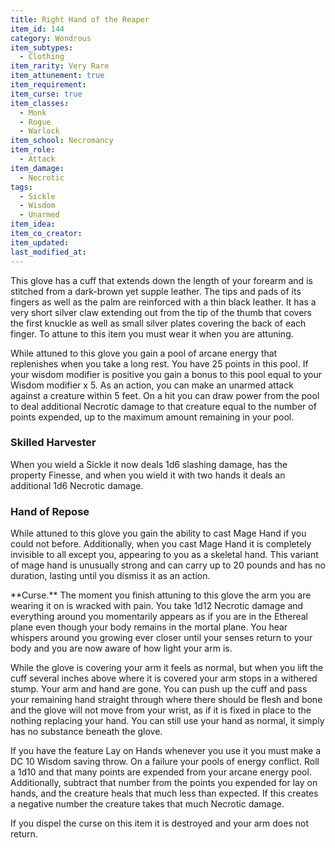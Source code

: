 ```yaml
---
title: Right Hand of the Reaper
item_id: 144
category: Wondrous
item_subtypes:
  - Clothing
item_rarity: Very Rare
item_attunement: true
item_requirement:
item_curse: true
item_classes:
  - Monk
  - Rogue
  - Warlock
item_school: Necromancy
item_role:
  - Attack
item_damage:
  - Necrotic
tags:
  - Sickle
  - Wisdom
  - Unarmed
item_idea:
item_co_creator:
item_updated:
last_modified_at:
---
```


This glove has a cuff that extends down the length of your forearm and is stitched from a dark-brown yet supple leather. The tips and pads of its fingers as well as the palm are reinforced with a thin black leather. It has a very short silver claw extending out from the tip of the thumb that covers the first knuckle as well as small silver plates covering the back of each finger. To attune to this item you must wear it when you are attuning.

While attuned to this glove you gain a pool of arcane energy that replenishes when you take a long rest. You have 25 points in this pool. If your wisdom modifier is positive you gain a bonus to this pool equal to your Wisdom modifier x 5.
As an action, you can make an unarmed attack against a creature within 5 feet. On a hit you can draw power from the pool to deal additional Necrotic damage to that creature equal to the number of points expended, up to the maximum amount remaining in your pool.

<!--excerpt-->
### Skilled Harvester
When you wield a Sickle it now deals 1d6 slashing damage, has the property Finesse, and when you wield it with two hands it deals an additional 1d6 Necrotic damage.

### Hand of Repose
While attuned to this glove you gain the ability to cast <magic-spell>Mage Hand</magic-spell> if you could not before. Additionally, when you cast <magic-spell>Mage Hand</magic-spell> it is completely invisible to all except you, appearing to you as a skeletal hand. This variant of mage hand is unusually strong and can carry up to 20 pounds and has no duration, lasting until you dismiss it as an action.

<section id="curse">
**Curse.** The moment you finish attuning to this glove the arm you are wearing it on is wracked with pain. You take 1d12 Necrotic damage and everything around you momentarily appears as if you are in the Ethereal plane even though your body remains in the mortal plane. You hear whispers around you growing ever closer until your senses return to your body and you are now aware of how light your arm is.

While the glove is covering your arm it feels as normal, but when you lift the cuff several inches above where it is covered your arm stops in a withered stump. Your arm and hand are gone. You can push up the cuff and pass your remaining hand straight through where there should be flesh and bone and the glove will not move from your wrist, as if it is fixed in place to the nothing replacing your hand. You can still use your hand as normal, it simply has no substance beneath the glove.

If you have the feature Lay on Hands whenever you use it you must make a DC 10 Wisdom saving throw. On a failure your pools of energy conflict. Roll a 1d10 and that many points are expended from your arcane energy pool. Additionally, subtract that number from the points you expended for lay on hands, and the creature heals that much less than expected. If this creates a negative number the creature takes that much Necrotic damage.

If you dispel the curse on this item it is destroyed and your arm does not return.
</section>
